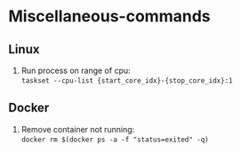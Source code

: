 # Miscellaneous-commands
## Linux
1. Run process on range of cpu: <br />
`taskset --cpu-list {start_core_idx}-{stop_core_idx}:1`

## Docker
1. Remove container not running: <br />
`docker rm $(docker ps -a -f "status=exited" -q)`
